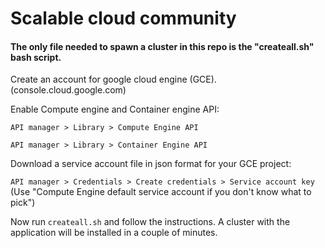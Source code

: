 # Scalable cloud community
#### The only file needed to spawn a cluster in this repo is the "createall.sh" bash script.


Create an account for google cloud engine (GCE). (console.cloud.google.com)

Enable Compute engine and Container engine API:

`API manager > Library > Compute Engine API`

`API manager > Library > Container Engine API`

Download a service account file in json format for your GCE project:

`API manager > Credentials > Create credentials > Service account key` (Use "Compute Engine default service account if you don't know what to pick")

Now run `createall.sh` and follow the instructions. A cluster with the application will be installed in a couple of minutes.
